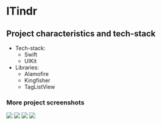 <h1 align="left">ITindr</h1>
<rp><strong>ITindr</strong> - mobile application for IT dating</rp>
<h2 align="left">Project characteristics and tech-stack</h2>

<ul>
  <li>Tech-stack:
    <ul>
      <li>Swift</li>
      <li>UIKit</li> 
    </ul>
  </li>
 <li>Libraries:
    <ul>
      <li>Alamofire</li>
      <li>Kingfisher</li>
      <li>TagListView</li>
    </ul>
  </li>
</ul>
      
<rp>The application implements work with the API through third-party libraries. Layout through XIB files.</rp>
<h3 align="left">More project screenshots</h3>     
<img src="https://user-images.githubusercontent.com/80741988/159171084-4c5963ba-406b-484d-97ea-52dbff04181f.png" height="auto" width="auto">
<img src="https://user-images.githubusercontent.com/80741988/159171226-c910eaf2-f4d3-4ed9-9b68-9e2fb8b6e610.png" height="auto" width="auto">
<img src="https://user-images.githubusercontent.com/80741988/159171389-7c19a4b8-3e01-4c1f-92ae-b3d38ff81363.png" height="auto" width="auto">
<img src="https://user-images.githubusercontent.com/80741988/159171454-08e7d026-d31f-4ce1-a979-a8b2fc8b86b1.png" height="auto" width="auto">

